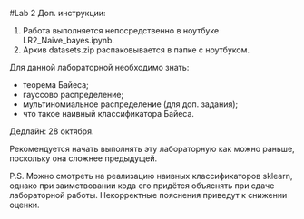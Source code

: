 #Lab 2
Доп. инструкции:
1. Работа выполняется непосредственно в ноутбуке LR2_Naive_bayes.ipynb. 
2. Архив datasets.zip распаковывается в папке с ноутбуком.

Для данной лабораторной необходимо знать:
- теорема Байеса;
- гауссово распределение;
- мультиномиальное распределение (для доп. задания);
- что такое наивный классификатора Байеса.

Дедлайн: 28 октября.

Рекомендуется начать выполнять эту лабораторную как можно раньше, поскольку она сложнее предыдущей.

P.S. Можно смотреть на реализацию наивных классификаторов sklearn, однако при заимствовании кода его придётся объяснять при сдаче лабораторной работы. Некорректные пояснения приведут к снижении оценки.

